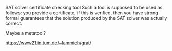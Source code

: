 SAT solver certificate checking tool
Such a tool is supposed to be used as follows: you provide a certificate, if this is verified, then you have strong formal guarantees that the solution produced by the SAT solver was actually correct.

Maybe a metatool?

https://www21.in.tum.de/~lammich/grat/
